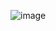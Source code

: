 ![image](https://github.com/ShchadkoAndrii/Terminal/assets/118735059/80751e40-3613-46f8-9518-de7d64a75bd7)
